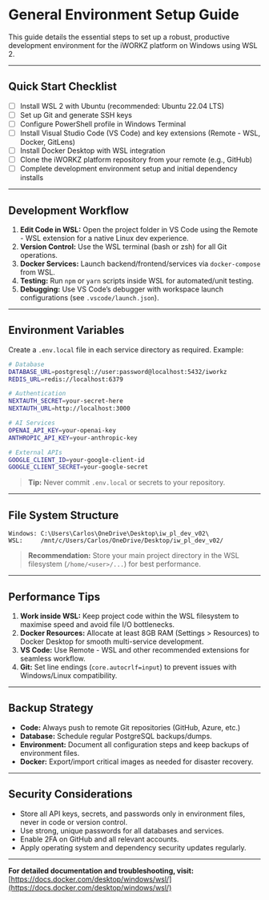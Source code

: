 # General Environment Setup Guide

This guide details the essential steps to set up a robust, productive development environment for the iWORKZ platform on Windows using WSL 2.

---

## Quick Start Checklist

* [ ] Install WSL 2 with Ubuntu (recommended: Ubuntu 22.04 LTS)
* [ ] Set up Git and generate SSH keys
* [ ] Configure PowerShell profile in Windows Terminal
* [ ] Install Visual Studio Code (VS Code) and key extensions (Remote - WSL, Docker, GitLens)
* [ ] Install Docker Desktop with WSL integration
* [ ] Clone the iWORKZ platform repository from your remote (e.g., GitHub)
* [ ] Complete development environment setup and initial dependency installs

---

## Development Workflow

1. **Edit Code in WSL:** Open the project folder in VS Code using the Remote - WSL extension for a native Linux dev experience.
2. **Version Control:** Use the WSL terminal (bash or zsh) for all Git operations.
3. **Docker Services:** Launch backend/frontend/services via `docker-compose` from WSL.
4. **Testing:** Run `npm` or `yarn` scripts inside WSL for automated/unit testing.
5. **Debugging:** Use VS Code’s debugger with workspace launch configurations (see `.vscode/launch.json`).

---

## Environment Variables

Create a `.env.local` file in each service directory as required. Example:

```bash
# Database
DATABASE_URL=postgresql://user:password@localhost:5432/iworkz
REDIS_URL=redis://localhost:6379

# Authentication
NEXTAUTH_SECRET=your-secret-here
NEXTAUTH_URL=http://localhost:3000

# AI Services
OPENAI_API_KEY=your-openai-key
ANTHROPIC_API_KEY=your-anthropic-key

# External APIs
GOOGLE_CLIENT_ID=your-google-client-id
GOOGLE_CLIENT_SECRET=your-google-secret
```

> **Tip:** Never commit `.env.local` or secrets to your repository.

---

## File System Structure

```
Windows: C:\Users\Carlos\OneDrive\Desktop\iw_pl_dev_v02\
WSL:     /mnt/c/Users/Carlos/OneDrive/Desktop/iw_pl_dev_v02/
```

> **Recommendation:** Store your main project directory in the WSL filesystem (`/home/<user>/...`) for best performance.

---

## Performance Tips

1. **Work inside WSL:** Keep project code within the WSL filesystem to maximise speed and avoid file I/O bottlenecks.
2. **Docker Resources:** Allocate at least 8GB RAM (Settings > Resources) to Docker Desktop for smooth multi-service development.
3. **VS Code:** Use Remote - WSL and other recommended extensions for seamless workflow.
4. **Git:** Set line endings (`core.autocrlf=input`) to prevent issues with Windows/Linux compatibility.

---

## Backup Strategy

* **Code:** Always push to remote Git repositories (GitHub, Azure, etc.)
* **Database:** Schedule regular PostgreSQL backups/dumps.
* **Environment:** Document all configuration steps and keep backups of environment files.
* **Docker:** Export/import critical images as needed for disaster recovery.

---

## Security Considerations

* Store all API keys, secrets, and passwords only in environment files, never in code or version control.
* Use strong, unique passwords for all databases and services.
* Enable 2FA on GitHub and all relevant accounts.
* Apply operating system and dependency security updates regularly.

---

**For detailed documentation and troubleshooting, visit:**
[https://docs.docker.com/desktop/windows/wsl/](https://docs.docker.com/desktop/windows/wsl/)
